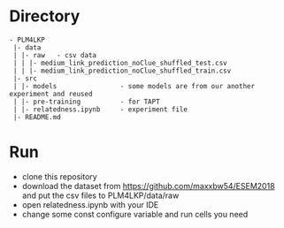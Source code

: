 # Directory
```
- PLM4LKP
 |- data
 | |- raw   - csv data
 | | |- medium_link_prediction_noClue_shuffled_test.csv
 | | |- medium_link_prediction_noClue_shuffled_train.csv
 |- src
 | |- models                - some models are from our another experiment and reused
 | |- pre-training          - for TAPT
 | |- relatedness.ipynb     - experiment file
 |- README.md
```

# Run
- clone this repository
- download the dataset from https://github.com/maxxbw54/ESEM2018 and put the csv files to PLM4LKP/data/raw
- open relatedness.ipynb with your IDE
- change some const configure variable and run cells you need